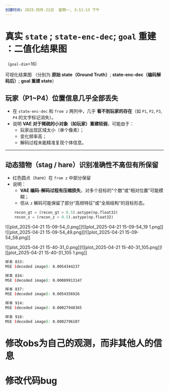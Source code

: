 ```yaml
---
创建时间: 2025-四月-21日  星期一, 3:11:13 下午
---
```





#  真实 `state` ;  `state-enc-dec`;  `goal` 重建  ：二值化结果图
（`goal-dim`=16)

可视化结果图
（分别为
**原始 state（Ground Truth）**; **state-enc-dec（编码解码后）**; **goal 重建 state**）

## 玩家（P1~P4）位置信息几乎全部丢失

- 在 `state-enc-dec` 和 `from z` 两列中，几乎 **看不到玩家的存在**（如 `P1`, `P2`, `P3`, `P4` 的文字标记消失）。
- 说明 **VAE 对于稀疏的小对象（如玩家）重建较弱**，可能由于：
  - 玩家出现区域太小（单个像素）；
  - 变化频率高；
  - 解码过程未能精准复现个体信息。
---
##  动态猎物（stag / hare）识别准确性不高但有所保留

- 红色圆点（hare）在 `from z` 中部分保留
- 说明：
  - **VAE 编码-解码过程有压缩损失**，对多个目标的“个数”或“相对位置”可能模糊；
  - 但从 `z` 解码可能保留了部分“高频特征”或“全局结构”的目标形态。

```python
	recon_gt = (recon_gt > 0.5).astype(np.float32)
	recon_z = (recon_z > 0.5).astype(np.float32)
```
![[plot_2025-04-21 15-09-54_0.png]]![[plot_2025-04-21 15-09-54_19 1.png]]
![[plot_2025-04-21 15-09-54_49.png]]![[plot_2025-04-21 15-09-54_58.png]]

![[plot_2025-04-21 15-40-31_0.png]]![[plot_2025-04-21 15-40-31_105.png]]![[plot_2025-04-21 15-40-31_105 1.png]]
```bash
样本 833:
MSE (decoded image): 0.0054344237

样本 834:
MSE (decoded image): 0.00089913147

样本 837:
MSE (decoded image): 0.0054356926

样本 914:
MSE (decoded image): 0.00027948365

样本 918:
MSE (decoded image): 0.0002796107
```


# 修改obs为自己的观测，而非其他人的信息
# 修改代码bug